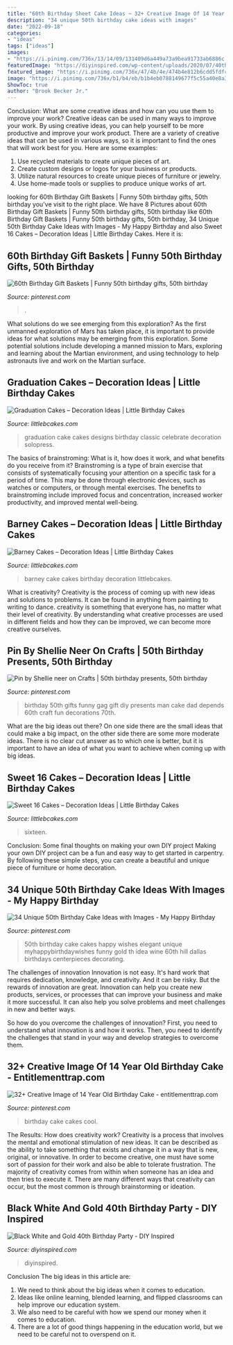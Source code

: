 ```yaml
---
title: "60th Birthday Sheet Cake Ideas ~ 32+ Creative Image Of 14 Year Old Birthday Cake"
description: "34 unique 50th birthday cake ideas with images"
date: "2022-09-18"
categories:
- "ideas"
tags: ["ideas"]
images:
- "https://i.pinimg.com/736x/13/14/09/131409d6a449a73a9bea91733ab6886c.jpg"
featuredImage: "https://diyinspired.com/wp-content/uploads/2020/07/40th-Birthday-Cake-768x1024.jpg"
featured_image: "https://i.pinimg.com/736x/47/4b/4e/474b4e812b6cdd5fdfc0236abe217815--th-birthday-th-birthday-cakes-for-men.jpg"
image: "https://i.pinimg.com/736x/b1/b4/eb/b1b4eb0788149677f5c55a40e8a395bd.jpg"
ShowToc: true
author: "Brook Becker Jr."
---
```



Conclusion: What are some creative ideas and how can you use them to improve your work?
Creative ideas can be used in many ways to improve your work. By using creative ideas, you can help yourself to be more productive and improve your work product. There are a variety of creative ideas that can be used in various ways, so it is important to find the ones that will work best for you. Here are some examples: 
1. Use recycled materials to create unique pieces of art.
2. Create custom designs or logos for your business or products.
3. Utilize natural resources to create unique pieces of furniture or jewelry.
4. Use home-made tools or supplies to produce unique works of art.

	

		
looking for 60th Birthday Gift Baskets | Funny 50th birthday gifts, 50th birthday you've visit to the right place. We have 8 Pictures about 60th Birthday Gift Baskets | Funny 50th birthday gifts, 50th birthday like 60th Birthday Gift Baskets | Funny 50th birthday gifts, 50th birthday, 34 Unique 50th Birthday Cake Ideas with Images - My Happy Birthday and also Sweet 16 Cakes – Decoration Ideas | Little Birthday Cakes. Here it is:
		
    
## 60th Birthday Gift Baskets | Funny 50th Birthday Gifts, 50th Birthday

<img loading=lazy src="https://i.pinimg.com/736x/b7/cf/ae/b7cfaefa0bc8601055a5b5155a75ef3d.jpg" onerror="this.onerror=null;this.src='https://tse2.mm.bing.net/th?id=OIP.Xht2nQhil_yrKhLnweoQ8QHaJ3&amp;pid=15.1';" alt="60th Birthday Gift Baskets | Funny 50th birthday gifts, 50th birthday">

_Source: pinterest.com_

>. 

	

What solutions do we see emerging from this exploration?
As the first unmanned exploration of Mars has taken place, it is important to provide ideas for what solutions may be emerging from this exploration. Some potential solutions include developing a manned mission to Mars, exploring and learning about the Martian environment, and using technology to help astronauts live and work on the Martian surface.

    
## Graduation Cakes – Decoration Ideas | Little Birthday Cakes

<img loading=lazy src="http://www.littlebcakes.com/wp-content/uploads/2013/08/Graduation-Cake-Pics.jpg" onerror="this.onerror=null;this.src='https://tse4.mm.bing.net/th?id=OIP.FzF5xyvvONHBAF88429-cgHaJ4&amp;pid=15.1';" alt="Graduation Cakes – Decoration Ideas | Little Birthday Cakes">

_Source: littlebcakes.com_

>graduation cake cakes designs birthday classic celebrate decoration solopress. 

	

The basics of brainstroming: What is it, how does it work, and what benefits do you receive from it?
Brainstroming is a type of brain exercise that consists of systematically focusing your attention on a specific task for a period of time. This may be done through electronic devices, such as watches or computers, or through mental exercises. The benefits to brainstroming include improved focus and concentration, increased worker productivity, and improved mental well-being.

    
## Barney Cakes – Decoration Ideas | Little Birthday Cakes

<img loading=lazy src="http://www.littlebcakes.com/wp-content/uploads/2014/01/Barney-Cake-Ideas-643x1024.jpg" onerror="this.onerror=null;this.src='https://tse4.mm.bing.net/th?id=OIP.lexI2QQZDnM-7YPboBgdswHaLy&amp;pid=15.1';" alt="Barney Cakes – Decoration Ideas | Little Birthday Cakes">

_Source: littlebcakes.com_

>barney cake cakes birthday decoration littlebcakes. 

	

What is creativity?
Creativity is the process of coming up with new ideas and solutions to problems. It can be found in anything from painting to writing to dance. creativity is something that everyone has, no matter what their level of creativity. By understanding what creative processes are used in different fields and how they can be improved, we can become more creative ourselves.

    
## Pin By Shellie Neer On Crafts | 50th Birthday Presents, 50th Birthday

<img loading=lazy src="https://i.pinimg.com/736x/b1/b4/eb/b1b4eb0788149677f5c55a40e8a395bd.jpg" onerror="this.onerror=null;this.src='https://tse4.mm.bing.net/th?id=OIP.PG7to5fpNVcthXCHrX4oFwHaJ4&amp;pid=15.1';" alt="Pin by Shellie neer on Crafts | 50th birthday presents, 50th birthday">

_Source: pinterest.com_

>birthday 50th gifts funny gag gift diy presents man cake dad depends 60th craft fun decorations 70th. 

	

What are the big ideas out there?
On one side there are the small ideas that could make a big impact, on the other side there are some more moderate ideas. There is no clear cut answer as to which one is better, but it is important to have an idea of what you want to achieve when coming up with big ideas.

    
## Sweet 16 Cakes – Decoration Ideas | Little Birthday Cakes

<img loading=lazy src="https://www.littlebcakes.com/wp-content/uploads/2014/02/Sweet-16-Cake-Ideas.jpg" onerror="this.onerror=null;this.src='https://tse3.mm.bing.net/th?id=OIP.YbbNUffOmahYdG1P8W8xIAHaLJ&amp;pid=15.1';" alt="Sweet 16 Cakes – Decoration Ideas | Little Birthday Cakes">

_Source: littlebcakes.com_

>sixteen. 

	

Conclusion: Some final thoughts on making your own DIY project
Making your own DIY project can be a fun and easy way to get started in carpentry. By following these simple steps, you can create a beautiful and unique piece of furniture or home decoration.

    
## 34 Unique 50th Birthday Cake Ideas With Images - My Happy Birthday

<img loading=lazy src="https://i.pinimg.com/736x/47/4b/4e/474b4e812b6cdd5fdfc0236abe217815--th-birthday-th-birthday-cakes-for-men.jpg" onerror="this.onerror=null;this.src='https://tse4.mm.bing.net/th?id=OIP.DrivXUMkAqrOWxK0lGrHGAHaKE&amp;pid=15.1';" alt="34 Unique 50th Birthday Cake Ideas with Images - My Happy Birthday">

_Source: pinterest.com_

>50th birthday cake cakes happy wishes elegant unique myhappybirthdaywishes funny gold th idea wine 60th hill dallas birthdays centerpieces decorating. 

	

The challenges of innovation
Innovation is not easy. It's hard work that requires dedication, knowledge, and creativity. And it can be risky. But the rewards of innovation are great.
Innovation can help you create new products, services, or processes that can improve your business and make it more successful. It can also help you solve problems and meet challenges in new and better ways.

So how do you overcome the challenges of innovation? First, you need to understand what innovation is and how it works. Then, you need to identify the challenges that stand in your way and develop strategies to overcome them.

    
## 32+ Creative Image Of 14 Year Old Birthday Cake - Entitlementtrap.com

<img loading=lazy src="https://i.pinimg.com/736x/13/14/09/131409d6a449a73a9bea91733ab6886c.jpg" onerror="this.onerror=null;this.src='https://tse4.mm.bing.net/th?id=OIP.f9SpQ-FLyVfKvVjz5cS6lwHaNK&amp;pid=15.1';" alt="32+ Creative Image of 14 Year Old Birthday Cake - entitlementtrap.com">

_Source: pinterest.com_

>birthday cake cakes cool. 

	

The Results: How does creativity work?
Creativity is a process that involves the mental and emotional stimulation of new ideas. It can be described as the ability to take something that exists and change it in a way that is new, original, or innovative. In order to become creative, one must have some sort of passion for their work and also be able to tolerate frustration. The majority of creativity comes from within when someone has an idea and then tries to execute it. There are many different ways that creativity can occur, but the most common is through brainstorming or ideation.

    
## Black White And Gold 40th Birthday Party - DIY Inspired

<img loading=lazy src="https://diyinspired.com/wp-content/uploads/2020/07/40th-Birthday-Cake-768x1024.jpg" onerror="this.onerror=null;this.src='https://tse1.mm.bing.net/th?id=OIP.iHzG_W-ESnV98tAsxq1oMwHaJ4&amp;pid=15.1';" alt="Black White and Gold 40th Birthday Party - DIY Inspired">

_Source: diyinspired.com_

>diyinspired. 

	

Conclusion
The big ideas in this article are:
1. We need to think about the big ideas when it comes to education.
2. Ideas like online learning, blended learning, and flipped classrooms can help improve our education system.
3. We also need to be careful with how we spend our money when it comes to education.
4. There are a lot of good things happening in the education world, but we need to be careful not to overspend on it.

